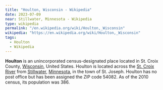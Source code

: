 ```yaml
---
title: "Houlton, Wisconsin - Wikipedia"
date: 2023-07-09
near: Stillwater, Minnesota - Wikipedia
type: wikipedia
permalink: "/en.wikipedia.org/wiki/Houlton,_Wisconsin"
wikipedia: "https://en.wikipedia.org/wiki/Houlton,_Wisconsin"
tags:
  - Houlton
  - Wikipedia
---
```

**Houlton** is an unincorporated census-designated place located in St. Croix County, [Wisconsin](/en.wikipedia.org/wiki/Wisconsin), United States. Houlton is located across the [St. Croix River](/en.wikipedia.org/wiki/St._Croix_River_(Wisconsin–Minnesota)) from [Stillwater](/en.wikipedia.org/wiki/Stillwater,_Minnesota), [Minnesota](/en.wikipedia.org/wiki/Minnesota), in the town of St. Joseph. Houlton has no post office but has been assigned the ZIP code 54082. As of the 2010 census, its population was 386.